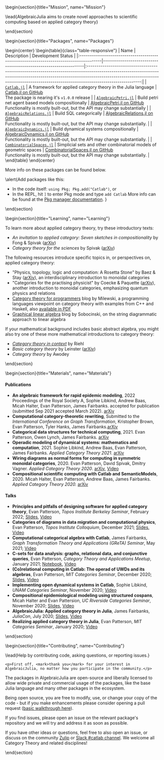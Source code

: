 <!-- =============================
     ABOUT
    ============================== -->

\begin{section}{title="Mission", name="Mission"}

\lead{AlgebraicJulia aims to create novel approaches to scientific computing based on applied category theory}


\end{section}

<!-- ==============================
     Packages
     ============================== -->
\begin{section}{title="Packages", name="Packages"}

\begin{center}
\begin{table}{class="table-responsive"}
| Name                                                                                     | Description                                                        |                                                                                                                           Development Status                                                                                                                          |
|:-----------------------------------------------------------------------------------------|--------------------------------------------------------------------|:---------------------------------------------------------------------------------------------------------------------------------------------------------------------------------------------------------------------------------------------------------------------:|
| [`Catlab.jl`](https://algebraicjulia.github.io/Catlab.jl/dev/)                           | A framework for applied category theory in the Julia language      |                                <a class="github-button" href="https://github.com/AlgebraicJulia/Catlab.jl" data-size="large" aria-label="Catlab.jl on GitHub">Catlab.jl on GitHub</a></br> The package is nearing it's `v1.0.0` release                               |
| [`AlgebraicPetri.jl`](https://algebraicjulia.github.io/AlgebraicPetri.jl/dev/)           | Build petri net agent based models compositionally                 |             <a class="github-button" href="https://github.com/AlgebraicJulia/AlgebraicPetri.jl" data-size="large" aria-label="View on GitHub">AlgebraicPetri.jl on GitHub</a></br> Functionality is mostly built-out, but the API may change substantially            |
| [`AlgebraicRelations.jl`](https://github.com/AlgebraicJulia/AlgebraicRelations.jl)       | Build SQL categorically                                            |        <a class="github-button" href="https://github.com/AlgebraicJulia/AlgebraicRelations.jl" data-size="large" aria-label="View on GitHub">AlgebraicRelations.jl on GitHub</a></br> Functionality is mostly built-out, but the API may change substantially.        |
| [`AlgebraicDynamics.jl`](https://algebraicjulia.github.io/AlgebraicDynamics.jl/dev/)     | Build dynamical systems compositionally                            |         <a class="github-button" href="https://github.com/AlgebraicJulia/AlgebraicDynamics.jl" data-size="large" aria-label="View on GitHub">AlgebraicDynamics.jl on GitHub</a></br> Functionality is mostly built-out, but the API may change substantially.         |
| [`CombinatorialSpaces.jl`](https://algebraicjulia.github.io/CombinatorialSpaces.jl/dev/) | Simplicial sets and other combinatorial models of geometric spaces | <a class="github-button" href="https://github.com/AlgebraicJulia/CombinatorialSpaces.jl" data-size="CombinatorialSpaces" aria-label="View on GitHub">CombinatorialSpaces.jl on GitHub</a></br> Functionality is mostly built-out, but the API may change substantially. |
\end{table}
\end{center}

More info on these packages can be found below.

\alert{Add packages like this:
- In the code itself: `using Pkg; Pkg.add("Catlab")`, or
- In the REPL, hit `]` to enter Pkg mode and type `add Catlab`
More info can be found at the [Pkg manager documentation](https://julialang.github.io/Pkg.jl/v1/getting-started).
}

\end{section}

<!-- =============================
     Learning
    ============================== -->

\begin{section}{title="Learning", name="Learning"}

To learn more about applied category theory, try these introductory texts:

- *An invitation to applied category: Seven sketches in compositionality* by Fong & Spivak ([arXiv](https://arxiv.org/abs/1803.05316))
- *Category theory for the sciences* by Spivak ([arXiv](https://arxiv.org/abs/1302.6946))

The following resources introduce specific topics in, or perspectives on, applied category theory:

- "Physics, topology, logic and computation: A Rosetta Stone" by Baez & Stay ([arXiv](https://arxiv.org/abs/0903.0340)), an interdisciplinary introduction to monoidal categories
- "Categories for the practising physicist" by Coecke & Paquette ([arXiv](https://arxiv.org/abs/0905.3010)), another introduction to monoidal categories, emphasizing quantum physics and relations
- [Category theory for programmers](https://bartoszmilewski.com/2014/10/28/category-theory-for-programmers-the-preface/) blog by Milewski, a programming languages viewpoint on category theory with examples from C++ and Haskell, also [available in PDF](https://github.com/hmemcpy/milewski-ctfp-pdf)
- [Graphical linear algebra](https://graphicallinearalgebra.net/) blog by Sobocinski, on the string diagrammatic approach to linear algebra

If your mathematical background includes basic abstract algebra, you might also try one of these more mathematical introductions to category theory:

- [*Category theory in context*](http://www.math.jhu.edu/~eriehl/context.pdf) by Riehl
- *Basic category theory* by Leinster ([arXiv](https://arxiv.org/abs/1612.09375))
- *Category theory* by Awodey

\end{section}

<!-- =============================
     Materials
    ============================== -->

\begin{section}{title="Materials", name="Materials"}

#### Publications

- **An algebraic framework for rapid epidemic modeling**, 2022 Proceedings of the Royal Society A, 
  Sophie Libkind, Andrew Baas, Micah Halter, Evan Patterson, James Fairbanks.
  accepted for publication (submitted Sep 2021 accepted March 2022). [arXiv](https://arxiv.org/abs/2203.16345)
- **Computational category-theoretic rewriting**, Submitted to the *International Conference on Graph Transformation*,
  Kristopher Brown, Evan Patterson, Tyler Hanks, James Fairbanks.[arXiv](https://arxiv.org/abs/2111.03784)
- **Categorical data structures for technical computing**, 2021. Evan Patterson,
  Owen Lynch, James Fairbanks. [arXiv](https://arxiv.org/abs/2106.04703)
- **Operadic modeling of dynamical systems: mathematics and computation**, 2021.
  Sophie Libkind, Andrew Baas, Evan Patterson, James Fairbanks. *Applied
  Category Theory 2021*. [arXiv](https://arxiv.org/abs/2105.12282)
- **Wiring diagrams as normal forms for computing in symmetric monoidal
  categories**, 2020. Evan Patterson, David Spivak, Dmitry Vagner. *Applied
  Category Theory 2020*. [arXiv](https://arxiv.org/abs/2101.12046),
  [Video](https://youtu.be/WuAhMo7sYy8)
- **Compositional scientific computing with Catlab and SemanticModels**, 2020.
  Micah Halter, Evan Patterson, Andrew Baas, James Fairbanks. *Applied Category
  Theory 2020.* [arXiv](https://arxiv.org/abs/2005.04831)

#### Talks

- **Principles and pitfalls of designing software for applied category theory**,
  Evan Patterson, *Topos Institute Berkeley Seminar*, February 2022;
  [Slides](/assets/slides/topos-seminar-2022-02.pdf),
  [Video](https://youtu.be/cnWfksLlh1g)
- **Categories of diagrams in data migration and computational physics**, Evan
  Patterson, *Topos Institute Colloquium*, December 2021;
  [Slides](/assets/slides/topos-colloquium-2021.pdf),
  [Video](https://youtu.be/Ra-PLnog_M0)
- **Computational categorical algebra with Catlab**, James Fairbanks, *Graph
  Transformation Theory and Applications (GReTA) Seminar*, May 2021;
  [Video](https://youtu.be/JSJ-DD_dcjk)
- **C-sets for data analysis: graphs, relational data, and conjunctive
  queries**, Evan Patterson, *Category Theory and Applications Meetup*, January
  2021; [Notebook](https://nbviewer.jupyter.org/urls/www.algebraicjulia.org/assets/slides/act-meetup-2021/presentation.ipynb),
  [Video](https://www.meetup.com/Category-Theory/events/lcmnvrycccbhb/)
- **(Co)relational computing in Catlab: The operad of UWDs and its algebras**,
  Evan Patterson, *MIT Categories Seminar*, December 2020;
  [Slides](/assets/slides/mit-seminar-2020),
  [Video](https://youtu.be/MgJNqOxiSec)
- **Implementing open dynamical systems in Catlab**, Sophie Libkind, *UNAM
  Categories Seminar*, November 2020; [Video](https://youtu.be/ms085w6XeCs)
- **Compositional epidemiological modeling using structured cospans**, Micah
  Halter and Evan Pattersion, *UC Riverside Categories Seminar*, November 2020;
  [Slides](/assets/slides/ucr-seminar-2020),
  [Video](https://youtu.be/z50pmzT8QMA)
- **AlgebraicJulia: Applied category theory in Julia**, James Fairbanks,
  *JuliaCon*, July 2020; [Slides](/assets/slides/juliacon-2020.pdf),
  [Video](https://youtu.be/7zr2qnud4XM)
- **Realizing applied category theory in Julia**, Evan Patterson, *MIT
  Categories Seminar*, January 2020; [Video](https://youtu.be/7dmrDYQh4rc)

\end{section}

<!-- =============================
     Contributing
    ============================== -->

\begin{section}{title="Contributing", name="Contributing"}

\lead{Help by contributing code, asking questions, or reporting issues.}

~~~
<p>First off, <mark>thank you</mark> for your interest in AlgebraicJulia, no matter how you participate in the community.</p>
~~~

The packages in AlgebraicJulia are open-source and liberally licensed to allow wide private and commercial usage of the packages, like the base Julia language and many other packages in the ecosystem.

Being open source, you are free to modify, use, or change your copy of the code - but if you make enhancements please consider opening a pull request ([basic walkthrough here](https://kshyatt.github.io/post/firstjuliapr/)).

If you find issues, please open an issue on the relevant package's repository and we will try and address it as soon as possible.

If you have other ideas or questions, feel free to also open an issue, or discuss on the community [Zulip](https://julialang.zulipchat.com/#narrow/stream/230248-catlab.2Ejl) or [Slack #catlab channel](https://julialang.org/slack/). We welcome all Category Theory and related disciplines!

\end{section}
